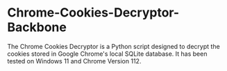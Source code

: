 # Chrome-Cookies-Decryptor-Backbone
The Chrome Cookies Decryptor is a Python script designed to decrypt the cookies stored in Google Chrome's local SQLite database.  It has been tested on Windows 11 and Chrome Version 112.
